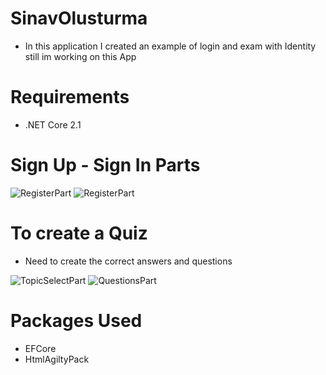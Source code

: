 # SinavOlusturma
- In this application I created an example of login and exam with Identity still im working on this App

# Requirements
- .NET Core 2.1	
# Sign Up - Sign In Parts

![RegisterPart](https://user-images.githubusercontent.com/49922817/157744056-2f283448-b440-44cd-849f-944877719f9e.png)
![RegisterPart](https://user-images.githubusercontent.com/49922817/157744059-75233ea2-1649-44df-819d-daa3fea63ff6.png)

# To create a Quiz
- Need to create the correct answers and questions

![TopicSelectPart](https://user-images.githubusercontent.com/49922817/157744264-dd25acad-17fc-40b1-8656-f402b7badebf.png)
![QuestionsPart](https://user-images.githubusercontent.com/49922817/157744277-7363f9dd-a6c4-4cbb-a227-31f0a4c9e3d4.png)

# Packages Used
- EFCore
- HtmlAgiltyPack
